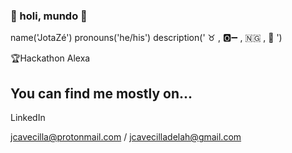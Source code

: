 ### 👐 holi, mundo 👐


name('JotaZé')
pronouns('he/his')
description(' ♉ , 🅾️➖ , 🇳🇬  , 🐶 ')



🏆Hackathon Alexa

<!-- ## Looking forward to...

contribute on LingComp

- 🔭 I’m currently working on ...
- 🌱 I’m currently learning ...
- 👯 I’m looking to collaborate on ...
- 🤔 I’m looking for help with ...

-->



## You can find me mostly on...

LinkedIn

jcavecilla@protonmail.com 
/
jcavecilladelah@gmail.com


<!-- Diccionario 

💝 THINGS I LOVE 💝

-
-

🔪 THINGS I LOVE TO HATE 🚩

-Lentils
-Cristopher Nolan(+ Hans Zimmer)

-->

<!--  

my CV from my webpage 👉🏻 My webpage

👀 my blog 👉🏻 My blog

👀 my portfolio 👉🏻 My portfolio

-->



<!--
---

**jcavecilla/jcavecilla** is a ✨ _special_ ✨ repository because its `README.md` (this file) appears on your GitHub profile.

Here are some ideas to get you started:

- 🔭 I’m currently working on ...
- 🌱 I’m currently learning ...
- 👯 I’m looking to collaborate on ...
- 🤔 I’m looking for help with ...
- 💬 Ask me about ...
- 📫 How to reach me: ...
- 😄 Pronouns: ...
- ⚡ Fun fact: ...
-->


